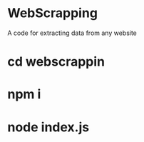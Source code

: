 # WebScrapping
A code for extracting data from any website
# cd webscrappin
# npm i
# node index.js
